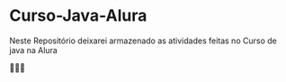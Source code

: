 # Curso-Java-Alura

Neste Repositório deixarei armazenado as atividades feitas no Curso de java na Alura

🤖🤖🤖
